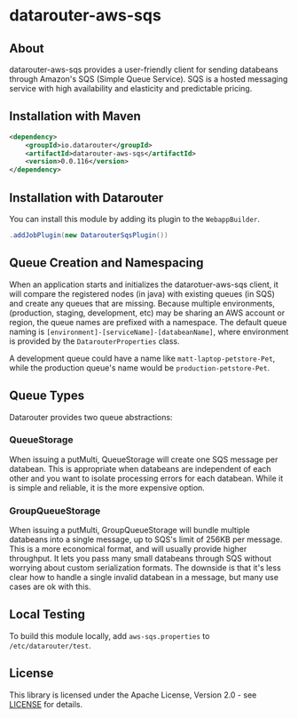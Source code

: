 # datarouter-aws-sqs

## About

datarouter-aws-sqs provides a user-friendly client for sending databeans through Amazon's SQS (Simple Queue Service). 
SQS is a hosted messaging service with high availability and elasticity and predictable pricing.

## Installation with Maven

```xml
<dependency>
	<groupId>io.datarouter</groupId>
	<artifactId>datarouter-aws-sqs</artifactId>
	<version>0.0.116</version>
</dependency>
```

## Installation with Datarouter

You can install this module by adding its plugin to the `WebappBuilder`.

```java
.addJobPlugin(new DatarouterSqsPlugin())
```

## Queue Creation and Namespacing

When an application starts and initializes the datarotuer-aws-sqs client, it will compare the registered nodes (in java)
with existing queues (in SQS) and create any queues that are missing.  Because multiple environments, 
(production, staging, development, etc) may be sharing an AWS account or region, the queue names are prefixed with a
namespace.  The default queue naming is `[environment]-[serviceName]-[databeanName]`, where environment is provided
by the `DatarouterProperties` class.

A development queue could have a name like `matt-laptop-petstore-Pet`, while the production queue's name would be
`production-petstore-Pet`.

## Queue Types

Datarouter provides two queue abstractions:

### QueueStorage

When issuing a putMulti, QueueStorage will create one SQS message per databean.  This is appropriate when databeans are
independent of each other and you want to isolate processing errors for each databean.  While it is simple and reliable, 
it is the more expensive option.

### GroupQueueStorage

When issuing a putMulti, GroupQueueStorage will bundle multiple databeans into a single message, up to SQS's limit of 
256KB per message.  This is a more economical format, and will usually provide higher throughput.  It lets you pass many
small databeans through SQS without worrying about custom serialization formats.  The downside is that it's less clear 
how to handle a single invalid databean in a message, but many use cases are ok with this.


## Local Testing
To build this module locally, add `aws-sqs.properties` to `/etc/datarouter/test`.

## License

This library is licensed under the Apache License, Version 2.0 - see [LICENSE](../LICENSE) for details.
